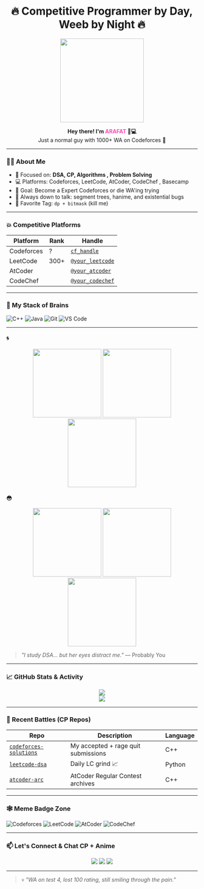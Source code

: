 <h1 align="center">🔥 Competitive Programmer by Day, Weeb by Night 🔥</h1>

<p align="center">
  <img src="https://i.pinimg.com/originals/64/86/9e/64869ea4b4f58c339743862b33b6ea70.gif" width="220px" />
</p>

<p align="center">
  <b>Hey there! I'm <span style="color:#ff4db8;">ARAFAT</span> 🧠💻</b><br>
  Just a normal guy with 1000+ WA on Codeforces 😤
</p>

---

### 👨‍💻 About Me
- 🧩 Focused on: **DSA, CP, Algorithms , Problem Solving**
- 💻 Platforms: Codeforces, LeetCode, AtCoder, CodeChef , Basecamp
- 🎯 Goal: Become a Expert Codeforces  or die WA'ing trying
- 💬 Always down to talk: segment trees, hanime, and existential bugs
- 🧠  Favorite Tag: `dp + bitmask` (kill me)

---

### 💥 Competitive Platforms

| Platform | Rank | Handle |
|----------|------|--------|
| Codeforces | ? | [`cf_handle`](https://codeforces.com/profile/weepinbelllllllll) |
| LeetCode | 300+ | [`@your_leetcode`](https://leetcode.com/your_leetcode) |
| AtCoder |  | [`@your_atcoder`](https://atcoder.jp/users/your_atcoder) |
| CodeChef |  | [`@your_codechef`](https://www.codechef.com/users/your_codechef) |

---

### 🧠 My Stack of Brains

![C++](https://img.shields.io/badge/C%2B%2B-00599C?style=flat&logo=c%2B%2B&logoColor=white)
![Java](https://img.shields.io/badge/Java-ED8B00?style=flat&logo=java&logoColor=white)
![Git](https://img.shields.io/badge/Git-F05032?style=flat&logo=git&logoColor=white)
![VS Code](https://img.shields.io/badge/VSCode-007ACC?style=flat&logo=visual-studio-code&logoColor=white)

---



#### 🌀 
<p align="center">
  <img src="https://media1.tenor.com/m/EdV_frZ4e_QAAAAC/anime-naruto.gif" width="180" />
  <img src="https://media1.tenor.com/m/beMRwzm5cCcAAAAC/ragna-crimson.gif" width="180" />
  <img src="https://media1.tenor.com/m/b1z5tskeGF4AAAAC/solo-leveling-sung-jin-woo.gif" width="180" />
</p>

#### 😳 
<p align="center">
  <img src="https://media1.tenor.com/m/Iy7uWP17ZvQAAAAd/anime-sad.gif" width="180" />
  <img src="https://media1.tenor.com/m/ukwvYi0Olk8AAAAC/sad-anime-guy-lonely-anime-guy.gif" width="180" />
  <img src="https://media1.tenor.com/m/Au00PE7HrxYAAAAC/sad.gif" width="180" />
</p>

> _"I study DSA... but her eyes distract me."_ — Probably You

---

### 📈 GitHub Stats & Activity

<p align="center">
  <img src="https://github-readme-stats.vercel.app/api?username=your_github_username&theme=tokyonight&show_icons=true" />
  <br>
  <img src="https://github-readme-streak-stats.herokuapp.com/?user=your_github_username&theme=tokyonight" />
</p>

---

### 🔪 Recent Battles (CP Repos)

| Repo | Description | Language |
|------|-------------|----------|
| [`codeforces-solutions`](https://github.com/yourname/codeforces-solutions) | My accepted + rage quit submissions | C++ |
| [`leetcode-dsa`](https://github.com/yourname/leetcode-dsa) | Daily LC grind 📈 | Python |
| [`atcoder-arc`](https://github.com/yourname/atcoder-arc) | AtCoder Regular Contest archives | C++ |

---

### 🕸️ Meme Badge Zone

![Codeforces](https://img.shields.io/badge/Codeforces-WA%20in%20pretest-red?style=flat)
![LeetCode](https://img.shields.io/badge/LeetCode-2%20hours%2C%201%20question-orange)
![AtCoder](https://img.shields.io/badge/AtCoder-ABC%20only-blue)
![CodeChef](https://img.shields.io/badge/CodeChef-Time%20Limit%20Exceeded-8B4513)

---

### 📫 Let's Connect & Chat CP + Anime

<p align="center">
  <a href="https://t.me/yourhandle"><img src="https://img.shields.io/badge/Telegram-%23121011.svg?style=for-the-badge&logo=telegram&logoColor=white" /></a>
  <a href="https://x.com/yourhandle"><img src="https://img.shields.io/badge/Twitter-black?style=for-the-badge&logo=x&logoColor=white" /></a>
  <a href="https://github.com/yourusername"><img src="https://img.shields.io/badge/GitHub-181717?style=for-the-badge&logo=github&logoColor=white" /></a>
</p>

---

> 💀 _"WA on test 4, lost 100 rating, still smiling through the pain."_  
